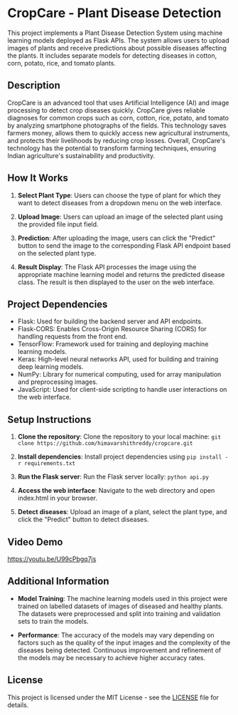 # CropCare - Plant Disease Detection

This project implements a Plant Disease Detection System using machine learning models deployed as Flask APIs. The system allows users to upload images of plants and receive predictions about possible diseases affecting the plants. It includes separate models for detecting diseases in cotton, corn, potato, rice, and tomato plants.

## Description

CropCare is an advanced tool that uses Artificial Intelligence (AI) and image processing to detect crop diseases quickly. CropCare gives reliable diagnoses for common crops such as corn, cotton, rice, potato, and tomato by analyzing smartphone photographs of the fields. This technology saves farmers money, allows them to quickly access new agricultural instruments, and protects their livelihoods by reducing crop losses. Overall, CropCare's technology has the potential to transform farming techniques, ensuring Indian agriculture's sustainability and productivity.

## How It Works

1. **Select Plant Type**: Users can choose the type of plant for which they want to detect diseases from a dropdown menu on the web interface.

2. **Upload Image**: Users can upload an image of the selected plant using the provided file input field.

3. **Prediction**: After uploading the image, users can click the "Predict" button to send the image to the corresponding Flask API endpoint based on the selected plant type.

4. **Result Display**: The Flask API processes the image using the appropriate machine learning model and returns the predicted disease class. The result is then displayed to the user on the web interface.

## Project Dependencies

- Flask: Used for building the backend server and API endpoints.
- Flask-CORS: Enables Cross-Origin Resource Sharing (CORS) for handling requests from the front end.
- TensorFlow: Framework used for training and deploying machine learning models.
- Keras: High-level neural networks API, used for building and training deep learning models.
- NumPy: Library for numerical computing, used for array manipulation and preprocessing images.
- JavaScript: Used for client-side scripting to handle user interactions on the web interface.

## Setup Instructions

1. **Clone the repository**: Clone the repository to your local machine:
```git clone https://github.com/himavarshithreddy/cropcare.git```
2. **Install dependencies**: Install project dependencies using
```pip install -r requirements.txt```

3. **Run the Flask server**: Run the Flask server locally:
```python api.py```

4. **Access the web interface**: Navigate to the web directory and open index.html in your browser.

5. **Detect diseases**: Upload an image of a plant, select the plant type, and click the "Predict" button to detect diseases.

## Video Demo
https://youtu.be/U99cPbgq7js

## Additional Information

- **Model Training**: The machine learning models used in this project were trained on labelled datasets of images of diseased and healthy plants. The datasets were preprocessed and split into training and validation sets to train the models.

- **Performance**: The accuracy of the models may vary depending on factors such as the quality of the input images and the complexity of the diseases being detected. Continuous improvement and refinement of the models may be necessary to achieve higher accuracy rates.


## License

This project is licensed under the MIT License - see the [LICENSE](LICENSE) file for details.

